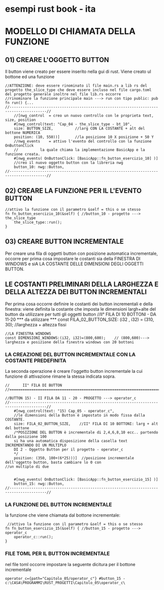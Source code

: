 # esempi rust book - ita


# MODELLO DI CHIAMATA DELLA FUNZIONE

## 01) CREARE L'OGGETTO BUTTON
Il button viene creato per essere inserito nella gui di
rust. Viene creato ul bottone ed una funzione

    //ATTENZIONE: deve essere rinominato il file main.rs a lib rs del progetto the_slice_type che deve essere incluso nel file cargo.toml del progetto generale inoltre nel file lib.rs occorre
    //rinominare la funzione principale main ---> run con tipo public: pub fn run() {...
    //---------------------------------------------------------------------------------------//
        //[nwg_control 	= creo un nuovo controllo con le proprieta text, size, position
        #[nwg_control(text: "Cap_04 - the_slice_type - bt_10", 
        size: BUTTON_SIZE,    		//larg CON LA COSTANTE + alt del bottone NUMERICA
        position: (10, 550))]		//la posizione 10 X posizione + 50 Y
        //nwg_events  	= attivo l'evento del controllo con la funzione OnButtonClick
        //			la quale chiama la implementazione BasicApp e la funzione creata.
        #[nwg_events( OnButtonClick: [BasicApp::fn_button_esercizio_10] )]
        //creo il nuovo oggetto button con la libreria nwg
        button_10: nwg::Button,		
    //---------------------------------------------------------------------------------------//



## 02) CREARE LA FUNZIONE PER IL L'EVENTO BUTTON

    //attivo la funzione con il parametro &self = this o se stesso
    fn fn_button_esercizio_10(&self) { //button_10 - progetto ---> the_slice_type
        the_slice_type::run(); 
    }


## 03) CREARE BUTTON INCREMENTALE 
Per creare una fila di oggetti button con posizione automatica incrementale, occorre per prima cosa 
impostare le costanti sia della FINESTRA DI WINDOWS  e siA LA COSTANTE DELLE DIMENSIONI DEGLI OGGETTI BUTTON.

## LE COSTANTI PRELIMINARI DELLA LARGHEZZA E DELLA ALTEZZA DEI BUTTON INCREMENTALI
Per prima cosa occorre definire le costanti dei button incrementali e della finestra:
viene definita la costante che imposta le dimensioni largh+alte del button da utilizzare 
per tutti gli oggetti button
    //II° FILA DI 10 BOTTONI - DA 11-20 *** da utilizzare ***
    const FILA_02_BUTTON_SIZE: (i32 , i32) = (310, 30);       //larghezza + altezza fissi

    //LA FINESTRA WINDOWS
    const DIMENSIONI_WINDOWS:(i32, i32)=(800,600);    // (800,600)---> larghezza e posizione della finestra windows con 20 bottoni
    
### LA CREAZIONE DEL BUTTON INCREMENTALE CON LA COSTANTE PREDEFINITA
La seconda operazione è creare l'oggetto button incrementale la cui funzione di attivazione rimane la stessa
indicata sopra.

    //      II° FILA DI BUTTON 
    //============================================================================================================/
    
    //BUTTON 15) - II FILA DA 11 - 20 - PROGETTO ---> operator_c
    //---------------------------------------------------------------------------------------//
        #[nwg_control(text: "15) Cap_05 - operator_c", 
        //le dimensioni della Button è impostato in modo fissa dalla COSTANTE.
        size: FILA_02_BUTTON_SIZE,    //II° FILA DI 10 BOTTONI: larg + alt       del bottone 
        /*POSIZIONE DEL BUTTON è incrementale di 2,4,6,8,10 ecc.. partendo dalla posizione 100 
        si ha una automatica disposizione della casella text  INCREMENTANDO DI UN MULTIPLO
        DI 2 - Oggetto Button per il progetto - operator_c
        */
        position: (350, 100+(6*25)))]  //posizione incrementale dell'oggetto button, basta cambiare lo 0 con                            //un multiplo di due


        #[nwg_events( OnButtonClick: [BasicApp::fn_button_esercizio_15] )]
        button_15: nwg::Button,
    //---------------------------------------------------------------------------------------//

       
### LA FUNZIONE DEL BUTTON INCREMENTALE
la funzione che viene chiamata dal bottone incrementale:

     //attivo la funzione con il parametro &self = this o se stesso
    fn fn_button_esercizio_15(&self) { //button_15 - progetto ---> operator_c
        operator_c::run(); 
    }

### FILE TOML PER IL BUTTON INCREMENTALE
nel file toml occorre impostare la seguente dicitura per il bottone incrementale

    operator_c={path="Capitolo_05/operator_c"} #button_15 - c:\CASA\PROGRAMMI\RUST_PROGETTI\Capitolo_05\operator_c\



